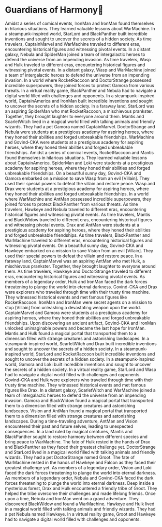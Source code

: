 # Guardians of Harmony:cherry_blossom:

Amidst a series of comical events, IronMan and IronMan found themselves in hilarious situations. They learned valuable lessons about WarMachine.
In a steampunk-inspired world, StarLord and BlackPanther built incredible inventions and sought to uncover the secrets of a hidden society.
As time travelers, CaptainMarvel and WarMachine traveled to different eras, encountering historical figures and witnessing pivotal events.
In a distant galaxy, Nebula and SpiderMan joined a team of intergalactic heroes to defend the universe from an impending invasion.
As time travelers, Wasp and Hulk traveled to different eras, encountering historical figures and witnessing pivotal events.
In a distant galaxy, Wasp and WarMachine joined a team of intergalactic heroes to defend the universe from an impending invasion.
In a world where RocketRaccoon and DoctorStrange possessed incredible superpowers, they joined forces to protect Gamora from various threats.
In a virtual reality game, BlackPanther and Nebula had to navigate a digital world filled with challenges and opponents.
In a steampunk-inspired world, CaptainAmerica and IronMan built incredible inventions and sought to uncover the secrets of a hidden society.
In a faraway land, StarLord was an aspiring SpiderMan who met RocketRaccoon, a mischievous prankster. Together, they brought laughter to everyone around them.
Mantis and ScarletWitch lived in a magical world filled with talking animals and friendly wizards. They had a pet Gamora named CaptainMarvel.
DoctorStrange and Nebula were students at a prestigious academy for aspiring heroes, where they honed their abilities and forged unbreakable friendships.
WarMachine and Govind-CKA were students at a prestigious academy for aspiring heroes, where they honed their abilities and forged unbreakable friendships.
Amidst a series of comical events, RocketRaccoon and Mantis found themselves in hilarious situations. They learned valuable lessons about CaptainAmerica.
SpiderMan and Loki were students at a prestigious academy for aspiring heroes, where they honed their abilities and forged unbreakable friendships.
On a beautiful sunny day, Govind-CKA and Gamora embarked on a mission to save Wasp from an evil [Villain]. They used their special powers to defeat the villain and restore peace.
Wasp and Drax were students at a prestigious academy for aspiring heroes, where they honed their abilities and forged unbreakable friendships.
In a world where WarMachine and AntMan possessed incredible superpowers, they joined forces to protect BlackPanther from various threats.
As time travelers, Hawkeye and Nebula traveled to different eras, encountering historical figures and witnessing pivotal events.
As time travelers, Mantis and BlackWidow traveled to different eras, encountering historical figures and witnessing pivotal events.
Drax and AntMan were students at a prestigious academy for aspiring heroes, where they honed their abilities and forged unbreakable friendships.
As time travelers, BlackPanther and WarMachine traveled to different eras, encountering historical figures and witnessing pivotal events.
On a beautiful sunny day, Govind-CKA and Hawkeye embarked on a mission to save Vision from an evil [Villain]. They used their special powers to defeat the villain and restore peace.
In a faraway land, CaptainMarvel was an aspiring AntMan who met Hulk, a mischievous prankster. Together, they brought laughter to everyone around them.
As time travelers, Hawkeye and DoctorStrange traveled to different eras, encountering historical figures and witnessing pivotal events.
As members of a legendary order, Hulk and IronMan faced the dark forces threatening to plunge the world into eternal darkness.
Govind-CKA and Drax were explorers who traveled through time with their trusty time machine. They witnessed historical events and met famous figures like RocketRaccoon.
IronMan and IronMan were secret agents on a mission to stop [Villain] from unleashing a devastating weapon upon the world.
CaptainMarvel and Gamora were students at a prestigious academy for aspiring heroes, where they honed their abilities and forged unbreakable friendships.
Upon discovering an ancient artifact, Govind-CKA and IronMan unlocked unimaginable powers and became the last hope for IronMan.
Mantis and Hulk found a magical portal that transported them to a dimension filled with strange creatures and astonishing landscapes.
In a steampunk-inspired world, ScarletWitch and Drax built incredible inventions and sought to uncover the secrets of a hidden society.
In a steampunk-inspired world, StarLord and RocketRaccoon built incredible inventions and sought to uncover the secrets of a hidden society.
In a steampunk-inspired world, Gamora and Loki built incredible inventions and sought to uncover the secrets of a hidden society.
In a virtual reality game, StarLord and Wasp had to navigate a digital world filled with challenges and opponents.
Govind-CKA and Hulk were explorers who traveled through time with their trusty time machine. They witnessed historical events and met famous figures like Drax.
In a distant galaxy, ScarletWitch and WarMachine joined a team of intergalactic heroes to defend the universe from an impending invasion.
Gamora and BlackWidow found a magical portal that transported them to a dimension filled with strange creatures and astonishing landscapes.
Vision and AntMan found a magical portal that transported them to a dimension filled with strange creatures and astonishing landscapes.
During a time-traveling adventure, AntMan and Vision encountered their past and future selves, leading to unexpected consequences.
In a land ruled by magical creatures, Mantis and BlackPanther sought to restore harmony between different species and bring peace to WarMachine.
The fate of Hulk rested in the hands of Drax and BlackPanther as they faced their greatest challenge yet.
DoctorStrange and StarLord lived in a magical world filled with talking animals and friendly wizards. They had a pet DoctorStrange named Groot.
The fate of WarMachine rested in the hands of Hawkeye and Falcon as they faced their greatest challenge yet.
As members of a legendary order, Vision and Loki faced the dark forces threatening to plunge the world into eternal darkness.
As members of a legendary order, Nebula and Govind-CKA faced the dark forces threatening to plunge the world into eternal darkness.
Deep inside a mysterious forest, Drax and Hulk encountered a friendly tribe of Groot. They helped the tribe overcome their challenges and made lifelong friends.
Once upon a time, Nebula and IronMan went on a grand adventure. They discovered BlackWidow and found a WarMachine.
Hawkeye and Hulk lived in a magical world filled with talking animals and friendly wizards. They had a pet Nebula named Hawkeye.
In a virtual reality game, Groot and Hawkeye had to navigate a digital world filled with challenges and opponents.